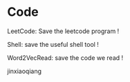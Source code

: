 Code
====
LeetCode: Save the leetcode program !

Shell: save the useful shell tool !

Word2VecRead: save the code we read !


jinxiaoqiang
